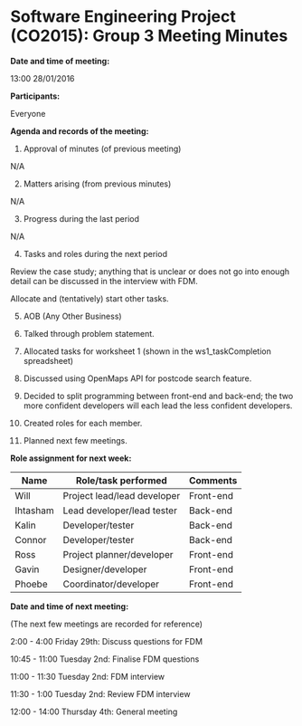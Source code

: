 # Software Engineering Project (CO2015):  Group 3 Meeting Minutes


**Date and time of meeting:**

13:00 28/01/2016

**Participants:**

Everyone

**Agenda and records of the meeting:**

1. Approval of minutes (of previous meeting)

  N/A

2. Matters arising (from previous minutes)

  N/A

3. Progress during the last period

  N/A

4. Tasks and roles during the next period
  
  Review the case study; anything that is unclear or does not go into enough detail can be discussed in the interview with FDM.

  Allocate and (tentatively) start other tasks.

5. AOB (Any Other Business)

  1. Talked through problem statement. 
  2. Allocated tasks for worksheet 1 (shown in the ws1_taskCompletion spreadsheet)
  3. Discussed using OpenMaps API for postcode search feature. 
  4. Decided to split programming between front-end and back-end; the two more confident developers will each lead the less confident developers. 
  5. Created roles for each member.
  6. Planned next few meetings.

**Role assignment for next week:**

|   Name   |     Role/task performed     |  Comments |
|----------|-----------------------------|-----------|
| Will     | Project lead/lead developer | Front-end |
| Ihtasham | Lead developer/lead tester  | Back-end  |
| Kalin    | Developer/tester            | Back-end  |
| Connor   | Developer/tester            | Back-end  |
| Ross     | Project planner/developer   | Front-end |
| Gavin    | Designer/developer          | Front-end |
| Phoebe   | Coordinator/developer       | Front-end |
	

**Date and time of next meeting:**

(The next few meetings are recorded for reference)

2:00 - 4:00 Friday 29th: Discuss questions for FDM

10:45 - 11:00 Tuesday 2nd: Finalise FDM questions

11:00 - 11:30 Tuesday 2nd: FDM interview

11:30 - 1:00 Tuesday 2nd: Review FDM interview

12:00 - 14:00 Thursday 4th: General meeting
